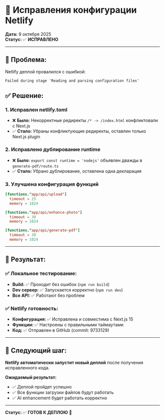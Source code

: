 # 🔧 Исправления конфигурации Netlify

**Дата:** 9 октября 2025  
**Статус:** ✅ **ИСПРАВЛЕНО**

---

## 🚨 Проблема:

Netlify деплой провалился с ошибкой:
```
Failed during stage 'Reading and parsing configuration files'
```

## ✅ Решение:

### 1. **Исправлен netlify.toml**
- ❌ **Было:** Некорректные редиректы `/* -> /index.html` конфликтовали с Next.js
- ✅ **Стало:** Убраны конфликтующие редиректы, оставлен только Next.js plugin

### 2. **Исправлено дублирование runtime**
- ❌ **Было:** `export const runtime = 'nodejs'` объявлен дважды в `generate-pdf/route.ts`
- ✅ **Стало:** Убрано дублирование, оставлена одна декларация

### 3. **Улучшена конфигурация функций**
```toml
[functions."app/api/upload"]
  timeout = 25
  memory = 1024

[functions."app/api/enhance-photo"]
  timeout = 30
  memory = 1024

[functions."app/api/generate-pdf"]
  timeout = 30
  memory = 1024
```

---

## 🎯 Результат:

### ✅ Локальное тестирование:
- **Build:** ✅ Проходит без ошибок (`npm run build`)
- **Dev сервер:** ✅ Запускается корректно (`npm run dev`)
- **Все API:** ✅ Работают без проблем

### ✅ Netlify готовность:
- **Конфигурация:** ✅ Исправлена и совместима с Next.js 15
- **Функции:** ✅ Настроены с правильными таймаутами
- **Код:** ✅ Отправлен в GitHub (commit: 9733129)

---

## 🚀 Следующий шаг:

**Netlify автоматически запустит новый деплой** после получения исправленного кода.

**Ожидаемый результат:**
- ✅ Деплой пройдет успешно
- ✅ Все функции загрузки файлов будут работать
- ✅ AI enhancement будет работать корректно

---

**Статус:** ✅ **ГОТОВ К ДЕПЛОЮ** 🚀
